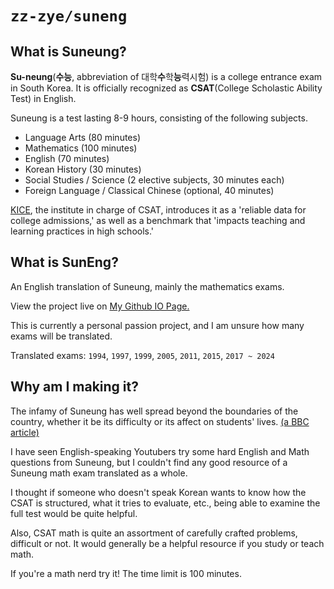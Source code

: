 # `zz-zye/suneng`

## What is Suneung?

**Su-neung**(**수능**, abbreviation of 대학**수**학**능**력시험) is a college entrance exam in South Korea.
It is officially recognized as **CSAT**(College Scholastic Ability Test) in English.

Suneung is a test lasting 8-9 hours, consisting of the following subjects.
 - Language Arts (80 minutes)
 - Mathematics (100 minutes)
 - English (70 minutes)
 - Korean History (30 minutes)
 - Social Studies / Science (2 elective subjects, 30 minutes each)
 - Foreign Language / Classical Chinese (optional, 40 minutes)

[KICE](https://www.kice.re.kr/sub/info.do?m=0205&s=english), the institute in charge of CSAT,
introduces it as a 'reliable data for college admissions,'
as well as a benchmark that 'impacts teaching and learning practices in high schools.'

## What is SunEng?

An English translation of Suneung, mainly the mathematics exams.

View the project live on [My Github IO Page.](https://zz-zye.github.io/suneng)

This is currently a personal passion project, and I am unsure how many exams will be translated.

Translated exams: `1994`, `1997`, `1999`, `2005`, `2011`, `2015`, `2017 ~ 2024`

## Why am I making it?

The infamy of Suneung has well spread beyond the boundaries of the country,
whether it be its difficulty or its affect on students' lives.
[(a BBC article)](https://www.bbc.com/news/world-asia-46181240)

I have seen English-speaking Youtubers try some hard English and Math questions from Suneung,
but I couldn't find any good resource of a Suneung math exam translated as a whole.

I thought if someone who doesn't speak Korean wants to know how the CSAT is structured, what it tries to evaluate, etc.,
being able to examine the full test would be quite helpful.

Also, CSAT math is quite an assortment of carefully crafted problems, difficult or not.
It would generally be a helpful resource if you study or teach math.

If you're a math nerd try it! The time limit is 100 minutes.
